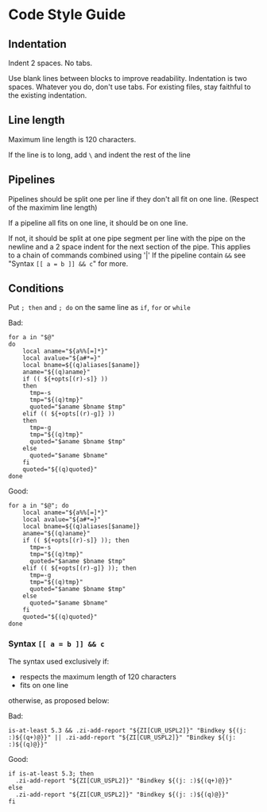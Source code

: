 # Code Style Guide

## Indentation

Indent 2 spaces. No tabs.

Use blank lines between blocks to improve readability. Indentation is two spaces. Whatever you do, don't use tabs. For existing files, stay faithful to the existing indentation.

## Line length

Maximum line length is 120 characters.

If the line is to long, add `\` and indent the rest of the line

## Pipelines

Pipelines should be split one per line if they don't all fit on one line. (Respect of the maximim line length)

If a pipeline all fits on one line, it should be on one line.

If not, it should be split at one pipe segment per line with the pipe on the newline and a 2 space indent for the next section of the pipe. This applies to a chain of commands combined using '|'
If the pipeline contain `&&` see "Syntax `[[ a = b ]] && c`" for more.

## Conditions

Put `; then` and `; do` on the same line as `if`, `for` or `while`

Bad:

```shell
for a in "$@"
do
    local aname="${a%%[=]*}"
    local avalue="${a#*=}"
    local bname=${(q)aliases[$aname]}
    aname="${(q)aname}"
    if (( ${+opts[(r)-s]} ))
    then
      tmp=-s
      tmp="${(q)tmp}"
      quoted="$aname $bname $tmp"
    elif (( ${+opts[(r)-g]} ))
    then
      tmp=-g
      tmp="${(q)tmp}"
      quoted="$aname $bname $tmp"
    else
      quoted="$aname $bname"
    fi
    quoted="${(q)quoted}"
done
```

Good:

```shell
for a in "$@"; do
    local aname="${a%%[=]*}"
    local avalue="${a#*=}"
    local bname=${(q)aliases[$aname]}
    aname="${(q)aname}"
    if (( ${+opts[(r)-s]} )); then
      tmp=-s
      tmp="${(q)tmp}"
      quoted="$aname $bname $tmp"
    elif (( ${+opts[(r)-g]} )); then
      tmp=-g
      tmp="${(q)tmp}"
      quoted="$aname $bname $tmp"
    else
      quoted="$aname $bname"
    fi
    quoted="${(q)quoted}"
done
```

### Syntax `[[ a = b ]] && c`

The syntax used exclusively if:

- respects the maximum length of 120 characters
- fits on one line

otherwise, as proposed below:

Bad:

```shell
is-at-least 5.3 && .zi-add-report "${ZI[CUR_USPL2]}" "Bindkey ${(j: :)${(q+)@}}" || .zi-add-report "${ZI[CUR_USPL2]}" "Bindkey ${(j: :)${(q)@}}"
```

Good:

```shell
if is-at-least 5.3; then
  .zi-add-report "${ZI[CUR_USPL2]}" "Bindkey ${(j: :)${(q+)@}}"
else
  .zi-add-report "${ZI[CUR_USPL2]}" "Bindkey ${(j: :)${(q)@}}"
fi
```
